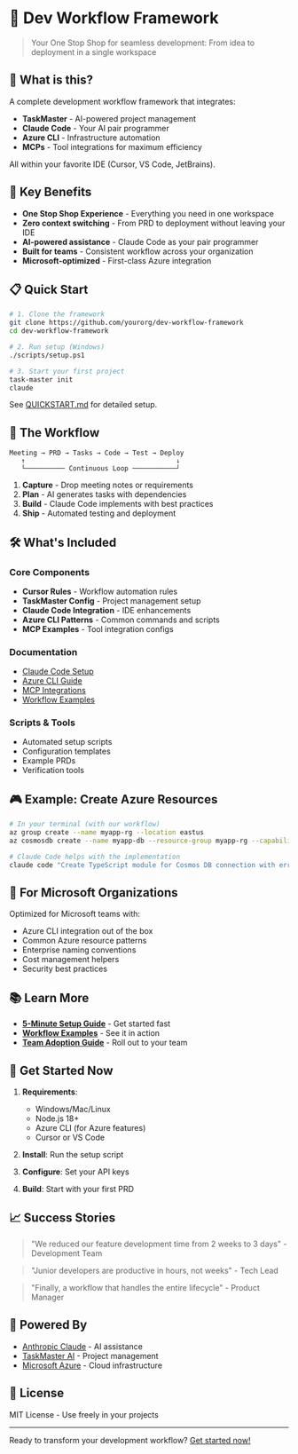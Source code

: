 # 🚀 Dev Workflow Framework

> Your One Stop Shop for seamless development: From idea to deployment in a single workspace

## 🎯 What is this?

A complete development workflow framework that integrates:
- **TaskMaster** - AI-powered project management
- **Claude Code** - Your AI pair programmer
- **Azure CLI** - Infrastructure automation
- **MCPs** - Tool integrations for maximum efficiency

All within your favorite IDE (Cursor, VS Code, JetBrains).

## 🌟 Key Benefits

- **One Stop Shop Experience** - Everything you need in one workspace
- **Zero context switching** - From PRD to deployment without leaving your IDE
- **AI-powered assistance** - Claude Code as your pair programmer
- **Built for teams** - Consistent workflow across your organization
- **Microsoft-optimized** - First-class Azure integration

## 📋 Quick Start

```bash
# 1. Clone the framework
git clone https://github.com/yourorg/dev-workflow-framework
cd dev-workflow-framework

# 2. Run setup (Windows)
./scripts/setup.ps1

# 3. Start your first project
task-master init
claude
```

See [QUICKSTART.md](documentation/QUICKSTART.md) for detailed setup.

## 🔄 The Workflow

```
Meeting → PRD → Tasks → Code → Test → Deploy
   ↑                                      ↓
   └────────── Continuous Loop ───────────┘
```

1. **Capture** - Drop meeting notes or requirements
2. **Plan** - AI generates tasks with dependencies
3. **Build** - Claude Code implements with best practices
4. **Ship** - Automated testing and deployment

## 🛠️ What's Included

### Core Components
- **Cursor Rules** - Workflow automation rules
- **TaskMaster Config** - Project management setup
- **Claude Code Integration** - IDE enhancements
- **Azure CLI Patterns** - Common commands and scripts
- **MCP Examples** - Tool integration configs

### Documentation
- [Claude Code Setup](documentation/claude-code-setup.md)
- [Azure CLI Guide](documentation/azure-cli-guide.md)
- [MCP Integrations](documentation/mcp-integrations.md)
- [Workflow Examples](documentation/workflow-examples/)

### Scripts & Tools
- Automated setup scripts
- Configuration templates
- Example PRDs
- Verification tools

## 🎮 Example: Create Azure Resources

```bash
# In your terminal (with our workflow)
az group create --name myapp-rg --location eastus
az cosmosdb create --name myapp-db --resource-group myapp-rg --capabilities EnableGremlin

# Claude Code helps with the implementation
claude code "Create TypeScript module for Cosmos DB connection with error handling"
```

## 🤝 For Microsoft Organizations

Optimized for Microsoft teams with:
- Azure CLI integration out of the box
- Common Azure resource patterns
- Enterprise naming conventions
- Cost management helpers
- Security best practices

## 📚 Learn More

- **[5-Minute Setup Guide](documentation/QUICKSTART.md)** - Get started fast
- **[Workflow Examples](documentation/workflow-examples/)** - See it in action
- **[Team Adoption Guide](documentation/team-adoption.md)** - Roll out to your team

## 🚀 Get Started Now

1. **Requirements**:
   - Windows/Mac/Linux
   - Node.js 18+
   - Azure CLI (for Azure features)
   - Cursor or VS Code

2. **Install**: Run the setup script
3. **Configure**: Set your API keys
4. **Build**: Start with your first PRD

## 📈 Success Stories

> "We reduced our feature development time from 2 weeks to 3 days" - Development Team

> "Junior developers are productive in hours, not weeks" - Tech Lead

> "Finally, a workflow that handles the entire lifecycle" - Product Manager

## 🤖 Powered By

- [Anthropic Claude](https://anthropic.com) - AI assistance
- [TaskMaster AI](https://github.com/taskmaster-ai) - Project management
- [Microsoft Azure](https://azure.microsoft.com) - Cloud infrastructure

## 📄 License

MIT License - Use freely in your projects

---

Ready to transform your development workflow? [Get started now!](documentation/QUICKSTART.md) 